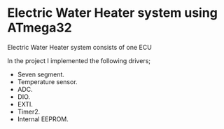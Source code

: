 # Electric Water Heater system using ATmega32
 Electric Water Heater system  consists of one ECU

In the project I implemented the following drivers;
- Seven segment.
- Temperature sensor.
- ADC.
- DIO.
- EXTI.
- Timer2.
- Internal EEPROM.
